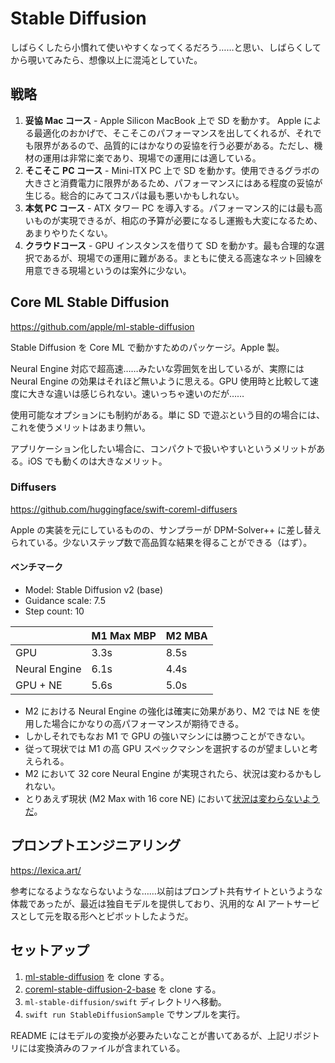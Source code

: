 # Stable Diffusion

しばらくしたら小慣れて使いやすくなってくるだろう……と思い、しばらくしてから覗いてみたら、想像以上に混沌としていた。

## 戦略

1. **妥協 Mac コース** - Apple Silicon MacBook 上で SD を動かす。 Apple による最適化のおかげで、そこそこのパフォーマンスを出してくれるが、それでも限界があるので、品質的にはかなりの妥協を行う必要がある。ただし、機材の運用は非常に楽であり、現場での運用には適している。
2. **そこそこ PC コース** - Mini-ITX PC 上で SD を動かす。使用できるグラボの大きさと消費電力に限界があるため、パフォーマンスにはある程度の妥協が生じる。総合的にみてコスパは最も悪いかもしれない。
3. **本気 PC コース** - ATX タワー PC を導入する。パフォーマンス的には最も高いものが実現できるが、相応の予算が必要になるし運搬も大変になるため、あまりやりたくない。
4. **クラウドコース** - GPU インスタンスを借りて SD を動かす。最も合理的な選択であるが、現場での運用に難がある。まともに使える高速なネット回線を用意できる現場というのは案外に少ない。

## Core ML Stable Diffusion

https://github.com/apple/ml-stable-diffusion

Stable Diffusion を Core ML で動かすためのパッケージ。Apple 製。

Neural Engine 対応で超高速……みたいな雰囲気を出しているが、実際には Neural Engine の効果はそれほど無いように思える。GPU 使用時と比較して速度に大きな違いは感じられない。速いっちゃ速いのだが……

使用可能なオプションにも制約がある。単に SD で遊ぶという目的の場合には、これを使うメリットはあまり無い。

アプリケーション化したい場合に、コンパクトで扱いやすいというメリットがある。iOS でも動くのは大きなメリット。

### Diffusers

https://github.com/huggingface/swift-coreml-diffusers

Apple の実装を元にしているものの、サンプラーが DPM-Solver++ に差し替えられている。少ないステップ数で高品質な結果を得ることができる（はず）。

#### ベンチマーク

- Model: Stable Diffusion v2 (base)
- Guidance scale: 7.5
- Step count: 10

|               | M1 Max MBP | M2 MBA |
| ------------- | ---------- | ------ |
| GPU           |       3.3s |   8.5s |
| Neural Engine |       6.1s |   4.4s |
| GPU + NE      |       5.6s |   5.0s |

- M2 における Neural Engine の強化は確実に効果があり、M2 では NE を使用した場合にかなりの高パフォーマンスが期待できる。
- しかしそれでもなお M1 で GPU の強いマシンには勝つことができない。
- 従って現状では M1 の高 GPU スペックマシンを選択するのが望ましいと考えられる。
- M2 において 32 core Neural Engine が実現されたら、状況は変わるかもしれない。
- とりあえず現状 (M2 Max with 16 core NE) において[状況は変わらないようだ](https://github.com/huggingface/swift-coreml-diffusers/issues/31#issuecomment-1459489496)。

## プロンプトエンジニアリング

https://lexica.art/

参考になるようなならないような……以前はプロンプト共有サイトというような体裁であったが、最近は独自モデルを提供しており、汎用的な AI アートサービスとして元を取る形へとピボットしたようだ。

## セットアップ

1. [ml-stable-diffusion](https://github.com/apple/ml-stable-diffusion) を clone する。
2. [coreml-stable-diffusion-2-base](https://huggingface.co/apple/coreml-stable-diffusion-2-base) を clone する。
3. `ml-stable-diffusion/swift` ディレクトリへ移動。
4. `swift run StableDiffusionSample` でサンプルを実行。

README にはモデルの変換が必要みたいなことが書いてあるが、上記リポジトリには変換済みのファイルが含まれている。
